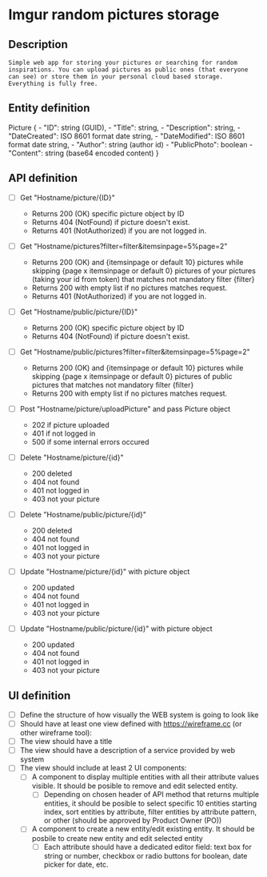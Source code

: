 # Imgur random pictures storage

## Description
    Simple web app for storing your pictures or searching for random inspirations. You can upload pictures as public ones (that everyone can see) or store them in your personal cloud based storage. Everything is fully free.

## Entity definition
Picture {
    - "ID": string (GUID),
    - "Title": string,
    - "Description": string,
    - "DateCreated": ISO 8601 format date string,
    - "DateModified": ISO 8601 format date string,
    - "Author": string (author id)
    - "PublicPhoto": boolean
    - "Content": string (base64 encoded content)
}

## API definition
- [ ] Get "Hostname/picture/{ID}"
    - Returns 200 (OK) specific picture object by ID
    - Returns 404 (NotFound) if picture doesn't exist.
    - Returns 401 (NotAuthorized) if you are not logged in.

- [ ] Get "Hostname/pictures?filter=filter&itemsinpage=5%page=2"
    - Returns 200 (OK) and {itemsinpage or default 10} pictures while skipping {page x itemsinpage or default 0} pictures of your pictures (taking your id from token) that matches not mandatory filter {filter}
    - Returns 200 with empty list if no pictures matches request.
    - Returns 401 (NotAuthorized) if you are not logged in.
    
- [ ] Get "Hostname/public/picture/{ID}"
    - Returns 200 (OK) specific picture object by ID
    - Returns 404 (NotFound) if picture doesn't exist.
    
- [ ] Get "Hostname/public/pictures?filter=filter&itemsinpage=5%page=2"
    - Returns 200 (OK) and {itemsinpage or default 10} pictures while skipping {page x itemsinpage or default 0} pictures of public pictures that matches not mandatory filter {filter}
    - Returns 200 with empty list if no pictures matches request.
    
- [ ] Post "Hostname/picture/uploadPicture" and pass Picture object
    - 202 if picture uploaded
    - 401 if not logged in
    - 500 if some internal errors occured
    
- [ ] Delete "Hostname/picture/{id}"
    - 200 deleted
    - 404 not found
    - 401 not logged in
    - 403 not your picture
    
- [ ] Delete "Hostname/public/picture/{id}"
    - 200 deleted
    - 404 not found
    - 401 not logged in
    - 403 not your picture
    
- [ ] Update "Hostname/picture/{id}" with picture object
    - 200 updated
    - 404 not found
    - 401 not logged in
    - 403 not your picture
    
- [ ] Update "Hostname/public/picture/{id}" with picture object
    - 200 updated
    - 404 not found
    - 401 not logged in
    - 403 not your picture

## UI definition
- [ ] Define the structure of how visually the WEB system is going to look like
- [ ] Should have at least one view defined with https://wireframe.cc (or other wireframe tool):
- [ ] The view should have a title
- [ ] The view should have a description of a service provided by web system
- [ ] The view should include at least 2 UI components:
    - [ ] A component to display multiple entities with all their attribute values visible. It should be posible to remove and edit selected entity.
        - [ ] Depending on chosen header of API method that returns multiple entities, it should be posible to select specific 10 entities starting index, sort entities by attribute, filter entities by attribute pattern, or other (should be approved by Product Owner (PO))
    - [ ] A component to create a new entity/edit existing entity. It should be posbile to create new entity and edit selected entity
        - [ ] Each attribute should have a dedicated editor field: text box for string or number, checkbox or radio buttons for boolean, date picker for date, etc.
